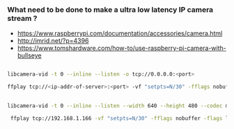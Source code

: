 

### What need to be done to make a ultra low latency IP camera stream ?

* https://www.raspberrypi.com/documentation/accessories/camera.html
* http://imrid.net/?p=4396
* https://www.tomshardware.com/how-to/use-raspberry-pi-camera-with-bullseye


 ```bash

libcamera-vid -t 0 --inline --listen -o tcp://0.0.0.0:<port>

ffplay tcp://<ip-addr-of-server>:<port> -vf "setpts=N/30" -fflags nobuffer -flags low_delay -framedrop

 ```
 
 ```bash
  
 libcamera-vid -t 0 --inline --listen --width 640 --height 480 --codec mjpeg -n -o tcp://0.0.0.0:8888
 
  ffplay tcp://192.168.1.166 -vf "setpts=N/30" -fflags nobuffer -flags low_delay -framedrop

  ```

